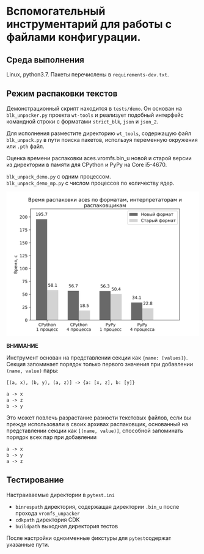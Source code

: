 Вспомогательный инcтрументарий для работы с файлами конфигурации.
=================================================================

Среда выполнения
----------------

Linux, python3.7. Пакеты перечислены в `requirements-dev.txt`.

Режим распаковки текстов
------------------------

Демонстрационный скрипт находится в `tests/demo`. Он основан на `blk_unpacker.py` проекта `wt-tools` и реализует 
подобный интерфейс командной строки с форматами `strict_blk`, `json` и `json_2`. 

Для исполнения разместите директорию `wt_tools`, содержащую файл `blk_unpack.py` в пути поиска пакетов, используя 
переменную окружения или `.pth` файл.

Оценка времени распаковки aces.vromfs.bin_u новой и старой версии из директории в памяти для CPython и PyPy на 
Core i5-4670.

`blk_unpack_demo.py` с одним процессом.\
`blk_unpack_demo_mp.py` с числом процессов по количеству ядер.

![Время выполнения](tests/demo/time.svg)

**ВНИМАНИЕ**

Инструмент основан на представлении секции как `{name: [values]}`. Секция запоминает порядок только первого 
значения при добавлении `(name, value)` пары:

```
[(a, x), (b, y), (a, z)] -> {a: [x, z], b: [y]}
```

```
a -> x
a -> z
b -> y
```

Это может повлечь разрастание разности текстовых файлов, если вы прежде использовали в своих архивах распаковщик, 
основанный на представлении секции как `[(name, value)]`, способной запоминать порядок всех пар при добавлении

```
a -> x
b -> y
a -> z
```

Тестирование
------------

Настраиваемые директории в `pytest.ini`

* `binrespath` директория, содержащая директории `.bin_u` после прохода `vromfs_unpacker`
* `cdkpath` директория CDK
* `buildpath` выходная директория тестов

После настройки одноименные фикстуры для `pytest`содержат указанные пути. 
